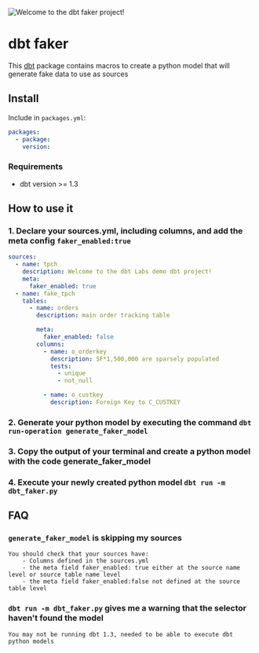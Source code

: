 
![Welcome to the dbt faker project!](https://i.imgflip.com/4cfh9t.jpg)

# dbt faker 
This [dbt](https://docs.getdbt.com/docs/introduction) package contains macros to create a python model that will generate fake data to use as sources

## Install
Include in `packages.yml`:

```yaml
packages:
  - package: 
    version: 
```

### Requirements 
- dbt version >= 1.3

## How to use it 
### 1. Declare your sources.yml, including columns, and add the meta config `faker_enabled:true` 
```yaml
sources:
  - name: tpch
    description: Welcome to the dbt Labs demo dbt project! 
    meta:
      faker_enabled: true
  - name: fake_tpch
    tables:
      - name: orders
        description: main order tracking table

        meta:
          faker_enabled: false
        columns:
          - name: o_orderkey
            description: SF*1,500,000 are sparsely populated
            tests: 
              - unique
              - not_null

          - name: o_custkey
            description: Foreign Key to C_CUSTKEY
```

### 2. Generate your python model by executing the command `dbt run-operation generate_faker_model`

### 3. Copy the output of your terminal and create a python model with the code generate_faker_model

### 4. Execute your newly created python model `dbt run -m dbt_faker.py`

## FAQ

### `generate_faker_model` is skipping my sources   
    You should check that your sources have: 
        - Columns defined in the sources.yml
        - the meta field faker_enabled: true either at the source name level or source table name level
        - the meta field faker_enabled:false not defined at the source table level 

### `dbt run -m dbt_faker.py` gives me a warning that the selector haven't found the model
    You may not be running dbt 1.3, needed to be able to execute dbt python models